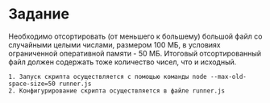 
# Задание
Необходимо отсортировать (от меньшего к большему) большой файл со случайными целыми числами, размером 100 МБ, в условиях ограниченной оперативной памяти - 50 МБ.
Итоговый отсортированный файл должен содержать тоже количество чисел, что и исходный.

    1. Запуск скрипта осуществляется с помощью команды node --max-old-space-size=50 runner.js
    2. Конфигурирование скрипта осуществляется в файле runner.js